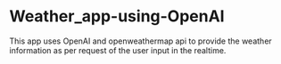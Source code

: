 # Weather_app-using-OpenAI
This app uses OpenAI and openweathermap api to provide the weather information as per request of the user input in the realtime.
